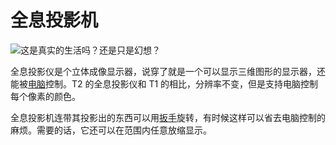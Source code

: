 # 全息投影机

![这是真实的生活吗？还是只是幻想？](oredict:oc:hologram1)

全息投影仪是个立体成像显示器，说穿了就是一个可以显示三维图形的显示器，还能被[电脑](../general/computer.md)控制。T2 的全息投影仪和 T1 的相比，分辨率不变，但是支持电脑控制每个像素的颜色。

全息投影机连带其投影出的东西可以用[扳手](../item/wrench.md)旋转，有时候这样可以省去电脑控制的麻烦。需要的话，它还可以在范围内任意放缩显示。
